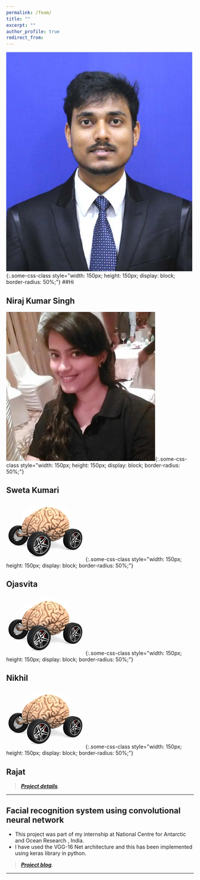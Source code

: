 ```yaml
---
permalink: /Team/
title: ""
excerpt: ""
author_profile: true
redirect_from: 
---
```


![test](Niraj.jpg){:.some-css-class style="width: 150px; height: 150px; display: block; border-radius: 50%;"}
##Hi
## Niraj Kumar Singh     

![test](Sweta.jpeg){:.some-css-class style="width: 150px; height: 150px; display: block; border-radius: 50%;"}    
## Sweta Kumari

![test](neuromotive.jpg){:.some-css-class style="width: 150px; height: 150px; display: block; border-radius: 50%;"}
## Ojasvita

![test](neuromotive.jpg){:.some-css-class style="width: 150px; height: 150px; display: block; border-radius: 50%;"}
## Nikhil

![test](neuromotive.jpg){:.some-css-class style="width: 150px; height: 150px; display: block; border-radius: 50%;"}
## Rajat

> [**_Project details_**](https://anirudhk686.github.io/Seekhne-Sikhao-Initiative/).

***

## Facial recognition system using convolutional neural network 

* This project was part of my internship at National Centre for Antarctic and Ocean Research , India. 
* I have used the VGG-16 Net architecture and this has been implemented using keras library in python.

> [**_Project blog_**](https://anirudhk686.github.io/facial_recognition/).

***
